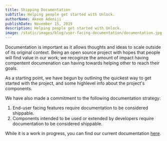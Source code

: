 ```yaml
---
title: Shipping Documentation
subTitle: Helping people get started with Unlock.
authorName: Akeem Adeniji
publishDate: November 15, 2019
description: Helping people get started with Unlock.
image: /static/images/blog/user-facing-documentation/documentation.jpg
---
```


Documentation is important as it allows thoughts and ideas to scale outside of its original context.
Being an open source project with hopes that people will find value in our work; we recoginze the amount of impact having compentent documenation can having towards helping other to reach their goals.

As a starting point, we have begun by outlining the quickest way to get started with the project, and some highlevel info about the project's components.

We have also made a commitment to the following documentation strategy:

1. End-user facing features require documentation to be considered shippable.
2. Components intended to be used or extended by developers require documentation to be considered shippable.

While it is a work in progress, you can find our current documentation [here](https://docs.unlock-protocol.com).
